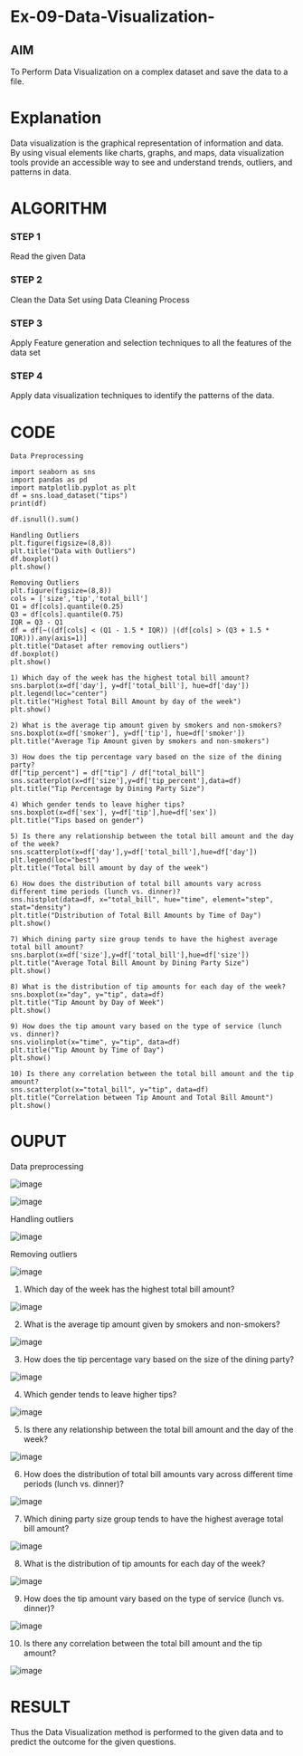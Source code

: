 # Ex-09-Data-Visualization-

## AIM
To Perform Data Visualization on a complex dataset and save the data to a file. 

# Explanation
Data visualization is the graphical representation of information and data. By using visual elements like charts, graphs, and maps, data visualization tools provide an accessible way to see and understand trends, outliers, and patterns in data.

# ALGORITHM
### STEP 1
Read the given Data
### STEP 2
Clean the Data Set using Data Cleaning Process
### STEP 3
Apply Feature generation and selection techniques to all the features of the data set
### STEP 4
Apply data visualization techniques to identify the patterns of the data.


# CODE
```
Data Preprocessing

import seaborn as sns
import pandas as pd
import matplotlib.pyplot as plt
df = sns.load_dataset("tips")
print(df)

df.isnull().sum()

Handling Outliers
plt.figure(figsize=(8,8))
plt.title("Data with Outliers")
df.boxplot()
plt.show()

Removing Outliers
plt.figure(figsize=(8,8))
cols = ['size','tip','total_bill']
Q1 = df[cols].quantile(0.25)
Q3 = df[cols].quantile(0.75)
IQR = Q3 - Q1
df = df[~((df[cols] < (Q1 - 1.5 * IQR)) |(df[cols] > (Q3 + 1.5 * IQR))).any(axis=1)]
plt.title("Dataset after removing outliers")
df.boxplot()
plt.show()

1) Which day of the week has the highest total bill amount?
sns.barplot(x=df['day'], y=df['total_bill'], hue=df['day'])
plt.legend(loc="center")
plt.title("Highest Total Bill Amount by day of the week")
plt.show()

2) What is the average tip amount given by smokers and non-smokers?
sns.boxplot(x=df['smoker'], y=df['tip'], hue=df['smoker'])
plt.title("Average Tip Amount given by smokers and non-smokers")

3) How does the tip percentage vary based on the size of the dining party?
df["tip_percent"] = df["tip"] / df["total_bill"]
sns.scatterplot(x=df['size'],y=df['tip_percent'],data=df)
plt.title("Tip Percentage by Dining Party Size")

4) Which gender tends to leave higher tips?
sns.boxplot(x=df['sex'], y=df['tip'],hue=df['sex'])
plt.title("Tips based on gender")

5) Is there any relationship between the total bill amount and the day of the week?
sns.scatterplot(x=df['day'],y=df['total_bill'],hue=df['day'])
plt.legend(loc="best")
plt.title("Total bill amount by day of the week")

6) How does the distribution of total bill amounts vary across different time periods (lunch vs. dinner)?
sns.histplot(data=df, x="total_bill", hue="time", element="step", stat="density")
plt.title("Distribution of Total Bill Amounts by Time of Day")
plt.show()

7) Which dining party size group tends to have the highest average total bill amount?
sns.barplot(x=df['size'],y=df['total_bill'],hue=df['size'])
plt.title("Average Total Bill Amount by Dining Party Size")
plt.show()

8) What is the distribution of tip amounts for each day of the week?
sns.boxplot(x="day", y="tip", data=df)
plt.title("Tip Amount by Day of Week")
plt.show()

9) How does the tip amount vary based on the type of service (lunch vs. dinner)?
sns.violinplot(x="time", y="tip", data=df)
plt.title("Tip Amount by Time of Day")
plt.show()

10) Is there any correlation between the total bill amount and the tip amount?
sns.scatterplot(x="total_bill", y="tip", data=df)
plt.title("Correlation between Tip Amount and Total Bill Amount")
plt.show()
```

# OUPUT
Data preprocessing

![image](https://github.com/swathidd/Ex-08-Data-Visualization_1/assets/121300272/7391e6f9-1cab-4842-b22c-eba5deffca4f)


![image](https://github.com/swathidd/Ex-08-Data-Visualization_1/assets/121300272/16fae79e-2bd6-4a85-9563-a185d9890b7a)


Handling outliers

![image](https://github.com/swathidd/Ex-08-Data-Visualization_1/assets/121300272/074b0419-ddcf-424a-941f-2c39f7feb693)

Removing outliers

![image](https://github.com/swathidd/Ex-08-Data-Visualization_1/assets/121300272/961e4d92-2e0c-4d00-8f0b-6f9a81dfc483)

1) Which day of the week has the highest total bill amount?

![image](https://github.com/swathidd/Ex-08-Data-Visualization_1/assets/121300272/4866a4e1-86a8-4ce3-bacf-25a14bcf204d)

2) What is the average tip amount given by smokers and non-smokers?

![image](https://github.com/swathidd/Ex-08-Data-Visualization_1/assets/121300272/9ad7eeac-5d10-4dc3-a39f-87f34b6c6b85)

3) How does the tip percentage vary based on the size of the dining party?

![image](https://github.com/swathidd/Ex-08-Data-Visualization_1/assets/121300272/5b07bd25-3480-4f2d-ba03-dc6bd0522fb8)

4) Which gender tends to leave higher tips?

![image](https://github.com/swathidd/Ex-08-Data-Visualization_1/assets/121300272/c389f0d9-ee42-44d1-9cae-1a4970b44222)

5) Is there any relationship between the total bill amount and the day of the week?

 ![image](https://github.com/swathidd/Ex-08-Data-Visualization_1/assets/121300272/815621a1-0f33-4bb9-847d-7604d8187b0a)
 
 6) How does the distribution of total bill amounts vary across different time periods (lunch vs. dinner)?
 
 ![image](https://github.com/swathidd/Ex-08-Data-Visualization_1/assets/121300272/5e1273a4-fad6-4e60-b0ff-d35919833d5e)
 
 7) Which dining party size group tends to have the highest average total bill amount?
 
 ![image](https://github.com/swathidd/Ex-08-Data-Visualization_1/assets/121300272/32e6b2cf-9b5a-4149-9e71-a5a4960456d8)
 
 
8) What is the distribution of tip amounts for each day of the week?

![image](https://github.com/swathidd/Ex-08-Data-Visualization_1/assets/121300272/d4723c11-2614-4477-8aa5-3468e915c31a)

9) How does the tip amount vary based on the type of service (lunch vs. dinner)?

![image](https://github.com/swathidd/Ex-08-Data-Visualization_1/assets/121300272/1587873e-02d0-4abd-91b6-6766d9e65f4d)

10) Is there any correlation between the total bill amount and the tip amount?

![image](https://github.com/swathidd/Ex-08-Data-Visualization_1/assets/121300272/ccfcb302-88e2-4765-9636-3a88b90a5dc3)

# RESULT
Thus the Data Visualization method is performed to the given data and to predict the outcome for the given questions.







